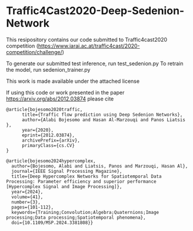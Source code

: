 # Traffic4Cast2020-Deep-Sedenion-Network
This resipository contains our code submitted to Traffic4cast2020 competition
(https://www.iarai.ac.at/traffic4cast/2020-competition/challenge/)

To generate our submitted test inference, run test_sedenion.py
To retrain the model, run sedenion_trainer.py


This work is made available under the attached license


If using this code or work presented in the paper https://arxiv.org/abs/2012.03874 please cite 
```
@article{bojesomo2020traffic,
      title={Traffic flow prediction using Deep Sedenion Networks}, 
      author={Alabi Bojesomo and Hasan Al-Marzouqi and Panos Liatsis },
      year={2020},
      eprint={2012.03874},
      archivePrefix={arXiv},
      primaryClass={cs.CV}
}

@article{bojesomo2024hypercomplex,
  author={Bojesomo, Alabi and Liatsis, Panos and Marzouqi, Hasan Al},
  journal={IEEE Signal Processing Magazine}, 
  title={Deep Hypercomplex Networks for Spatiotemporal Data Processing: Parameter efficiency and superior performance [Hypercomplex Signal and Image Processing]}, 
  year={2024},
  volume={41},
  number={3},
  pages={101-112},
  keywords={Training;Convolution;Algebra;Quaternions;Image processing;Data processing;Spatiotemporal phenomena},
  doi={10.1109/MSP.2024.3381808}}
```
